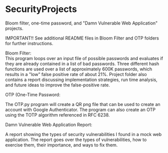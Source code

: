 # SecurityProjects
Bloom filter, one-time password, and "Damn Vulnerable Web Application" projects.

IMPORTANT!! See additional README files in Bloom Filter and OTP folders for further instructions.

Bloom Filter:  
This program loops over an input file of possible passwords and evaluates if they are already contained in a list of bad passwords. 
Three different hash functions are used over a list of approximately 600K passwords, which results in a "low" false positive rate of about 21%.
Project folder also contains a report discussing implementation strategies, run time analysis, and future ideas to improve the false-positive rate.

OTP (One-Time Password:

The OTP.py program will create a QR png file that can be used to create an account with Google Authenticator. The program can also create an OTP using the TOTP algorithm referenced in RFC 6238.

Damn Vulnerable Web Application Report:

A report showing the types of security vulnerabilities I found in a mock web application. The report goes over the types of vulnerabilities, how to exercise them, their importance, and ways to fix them.
